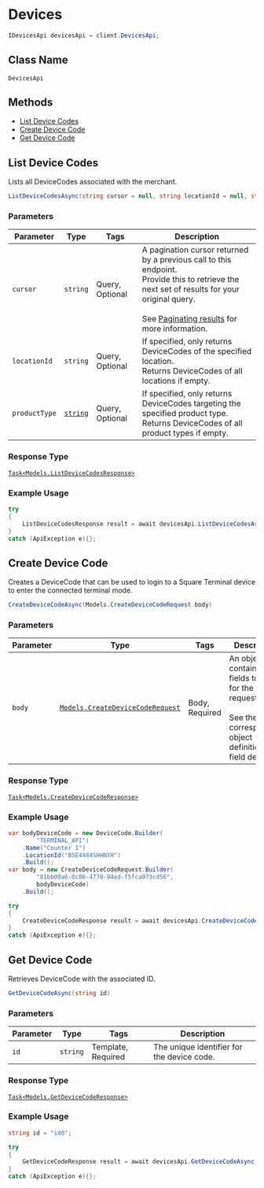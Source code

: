 # Devices

```csharp
IDevicesApi devicesApi = client.DevicesApi;
```

## Class Name

`DevicesApi`

## Methods

* [List Device Codes](/doc/devices.md#list-device-codes)
* [Create Device Code](/doc/devices.md#create-device-code)
* [Get Device Code](/doc/devices.md#get-device-code)

## List Device Codes

Lists all DeviceCodes associated with the merchant.

```csharp
ListDeviceCodesAsync(string cursor = null, string locationId = null, string productType = null)
```

### Parameters

| Parameter | Type | Tags | Description |
|  --- | --- | --- | --- |
| `cursor` | `string` | Query, Optional | A pagination cursor returned by a previous call to this endpoint.<br>Provide this to retrieve the next set of results for your original query.<br><br>See [Paginating results](#paginatingresults) for more information. |
| `locationId` | `string` | Query, Optional | If specified, only returns DeviceCodes of the specified location.<br>Returns DeviceCodes of all locations if empty. |
| `productType` | [`string`](/doc/models/product-type.md) | Query, Optional | If specified, only returns DeviceCodes targeting the specified product type.<br>Returns DeviceCodes of all product types if empty. |

### Response Type

[`Task<Models.ListDeviceCodesResponse>`](/doc/models/list-device-codes-response.md)

### Example Usage

```csharp
try
{
    ListDeviceCodesResponse result = await devicesApi.ListDeviceCodesAsync(null, null, null);
}
catch (ApiException e){};
```

## Create Device Code

Creates a DeviceCode that can be used to login to a Square Terminal device to enter the connected
terminal mode.

```csharp
CreateDeviceCodeAsync(Models.CreateDeviceCodeRequest body)
```

### Parameters

| Parameter | Type | Tags | Description |
|  --- | --- | --- | --- |
| `body` | [`Models.CreateDeviceCodeRequest`](/doc/models/create-device-code-request.md) | Body, Required | An object containing the fields to POST for the request.<br><br>See the corresponding object definition for field details. |

### Response Type

[`Task<Models.CreateDeviceCodeResponse>`](/doc/models/create-device-code-response.md)

### Example Usage

```csharp
var bodyDeviceCode = new DeviceCode.Builder(
        "TERMINAL_API")
    .Name("Counter 1")
    .LocationId("B5E4484SHHNYH")
    .Build();
var body = new CreateDeviceCodeRequest.Builder(
        "01bb00a6-0c86-4770-94ed-f5fca973cd56",
        bodyDeviceCode)
    .Build();

try
{
    CreateDeviceCodeResponse result = await devicesApi.CreateDeviceCodeAsync(body);
}
catch (ApiException e){};
```

## Get Device Code

Retrieves DeviceCode with the associated ID.

```csharp
GetDeviceCodeAsync(string id)
```

### Parameters

| Parameter | Type | Tags | Description |
|  --- | --- | --- | --- |
| `id` | `string` | Template, Required | The unique identifier for the device code. |

### Response Type

[`Task<Models.GetDeviceCodeResponse>`](/doc/models/get-device-code-response.md)

### Example Usage

```csharp
string id = "id0";

try
{
    GetDeviceCodeResponse result = await devicesApi.GetDeviceCodeAsync(id);
}
catch (ApiException e){};
```

